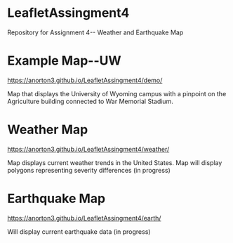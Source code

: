 # LeafletAssingment4
Repository for Assignment 4-- Weather and Earthquake Map

# Example Map--UW
<https://anorton3.github.io/LeafletAssingment4/demo/>

Map that displays the University of Wyoming campus with a pinpoint on the Agriculture building connected to War Memorial Stadium.

# Weather Map

<https://anorton3.github.io/LeafletAssingment4/weather/>

Map displays current weather trends in the United States. Map will display polygons representing severity differences (in progress)

# Earthquake Map

<https://anorton3.github.io/LeafletAssingment4/earth/>

Will display current earthquake data (in progress)